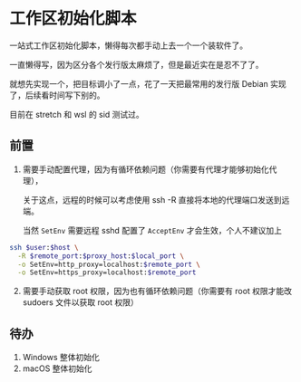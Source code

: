 # 工作区初始化脚本

一站式工作区初始化脚本，懒得每次都手动上去一个一个装软件了。

一直懒得写，因为区分各个发行版太麻烦了，但是最近实在是忍不了了。

就想先实现一个，把目标调小了一点，花了一天把最常用的发行版 Debian 实现了，后续看时间写下别的。

目前在 stretch 和 wsl 的 sid 测试过。

## 前置

1. 需要手动配置代理，因为有循环依赖问题（你需要有代理才能够初始化代理），

   关于这点，远程的时候可以考虑使用 ssh -R 直接将本地的代理端口发送到远端。

   当然 `SetEnv` 需要远程 sshd 配置了 `AcceptEnv` 才会生效，个人不建议加上
``` bash
ssh $user:$host \
  -R $remote_port:$proxy_host:$local_port \
  -o SetEnv=http_proxy=localhost:$remote_port \
  -o SetEnv=https_proxy=localhost:$remote_port
```
2. 需要手动获取 root 权限，因为也有循环依赖问题（你需要有 root 权限才能改 sudoers 文件以获取 root 权限）

## 待办

1. Windows 整体初始化
2. macOS 整体初始化
